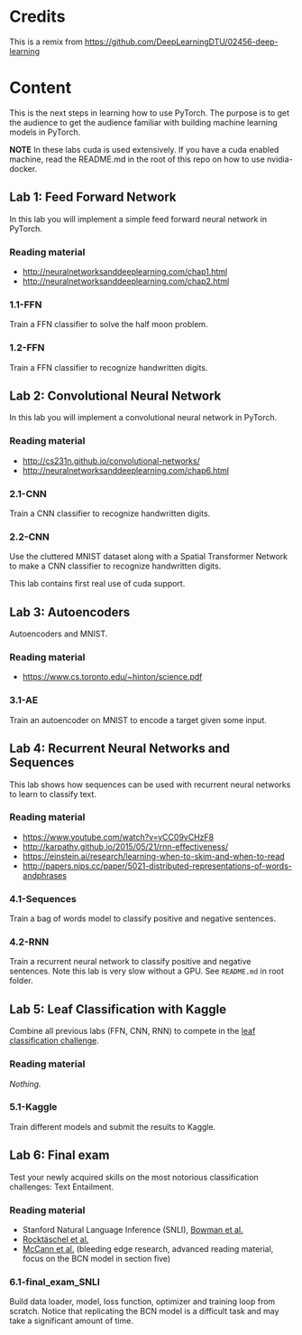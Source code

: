 # Credits

This is a remix from https://github.com/DeepLearningDTU/02456-deep-learning

# Content

This is the next steps in learning how to use PyTorch.
The purpose is to get the audience to get the audience familiar with building machine learning models in PyTorch.

**NOTE** In these labs cuda is used extensively.
If you have a cuda enabled machine, read the README.md in the root of this repo on how to use nvidia-docker.

## Lab 1: Feed Forward Network

In this lab you will implement a simple feed forward neural network in PyTorch.

### Reading material

- http://neuralnetworksanddeeplearning.com/chap1.html
- http://neuralnetworksanddeeplearning.com/chap2.html

### 1.1-FFN

Train a FFN classifier to solve the half moon problem.

### 1.2-FFN

Train a FFN classifier to recognize handwritten digits.

## Lab 2: Convolutional Neural Network

In this lab you will implement a convolutional neural network in PyTorch.

### Reading material

- http://cs231n.github.io/convolutional-networks/
- http://neuralnetworksanddeeplearning.com/chap6.html

### 2.1-CNN

Train a CNN classifier to recognize handwritten digits.

### 2.2-CNN

Use the cluttered MNIST dataset along with a Spatial Transformer Network to make a CNN classifier to recognize handwritten digits.

This lab contains first real use of cuda support.

## Lab 3: Autoencoders

Autoencoders and MNIST.

### Reading material

- https://www.cs.toronto.edu/~hinton/science.pdf

### 3.1-AE

Train an autoencoder on MNIST to encode a target given some input.

## Lab 4: Recurrent Neural Networks and Sequences

This lab shows how sequences can be used with recurrent neural networks to learn to classify text.

### Reading material

- https://www.youtube.com/watch?v=yCC09vCHzF8
- http://karpathy.github.io/2015/05/21/rnn-effectiveness/
- https://einstein.ai/research/learning-when-to-skim-and-when-to-read
- http://papers.nips.cc/paper/5021-distributed-representations-of-words-andphrases

### 4.1-Sequences

Train a bag of words model to classify positive and negative sentences.

### 4.2-RNN

Train a recurrent neural network to classify positive and negative sentences.
Note this lab is very slow without a GPU. See `README.md` in root folder.

## Lab 5: Leaf Classification with Kaggle

Combine all previous labs (FFN, CNN, RNN) to compete in the [leaf classification challenge](https://www.kaggle.com/c/leaf-classification).

### Reading material

*Nothing.*

### 5.1-Kaggle

Train different models and submit the results to Kaggle.

## Lab 6: Final exam

Test your newly acquired skills on the most notorious classification challenges: Text Entailment.

### Reading material

- Stanford Natural Language Inference (SNLI), [Bowman et al.](https://nlp.stanford.edu/pubs/snli_paper.pdf)
- [Rocktäschel et al.](https://arxiv.org/abs/1509.06664)
- [McCann et al.](https://arxiv.org/abs/1708.00107) (bleeding edge research, advanced reading material, focus on the BCN model in section five)

### 6.1-final_exam_SNLI

Build data loader, model, loss function, optimizer and training loop from scratch.
Notice that replicating the BCN model is a difficult task and may take a significant amount of time.